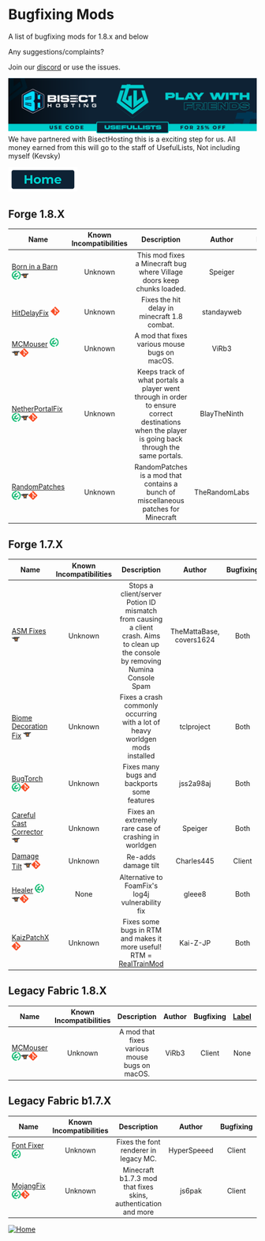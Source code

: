 # Bugfixing Mods

A list of bugfixing mods for 1.8.x and below

Any suggestions/complaints?

Join our [discord](https://discord.gg/8nzHYhVUQS) or use the issues.

[![Bisect Hosting Image](/images/promo.png)](https://bisecthosting.com/UsefulLists)
We have partnered with BisectHosting this is a exciting step for us. All money earned from this will go to the staff of UsefulLists, Not including myself (Kevsky)

[![Home](/images/button_small/home.png)](/README.md)

## Forge 1.8.X

| Name | Known Incompatibilities | Description | Author | Bugfixing | [Label](/README.md#labels) | License |
| --- | :---: | :---: | :---: | :---: | :---: | :---: |
| [Born in a Barn](https://modrinth.com/mod/born-in-a-barn) [![Modrinth Logo](/images/platform_icons/Modrinth.png)](https://modrinth.com/mod/born-in-a-barn)[![CurseForge Logo](/images/platform_icons/CurseForge.png)](https://www.curseforge.com/minecraft/mc-mods/born-in-a-barn) | Unknown | This mod fixes a Minecraft bug where Village doors keep chunks loaded. | Speiger | Server | None | [All Rights Reserved](/licenses/Licenses.md#all-rights-reserved)
| [HitDelayFix](https://github.com/ghast/HitDelayFixMod) [![Github Logo](/images/platform_icons/Github.png)](https://github.com/ghast/HitDelayFixMod) | Unknown | Fixes the hit delay in minecraft 1.8 combat. | standayweb | Client | None | [MIT](/licenses/Licenses.md#mit)
| [MCMouser](https://modrinth.com/mod/mcmouser) [![Modrinth Logo](/images/platform_icons/Modrinth.png)](https://modrinth.com/mod/mcmouser)[![CurseForge Logo](/images/platform_icons/CurseForge.png)](https://www.curseforge.com/minecraft/mc-mods/mcmouser)[![Github Logo](/images/platform_icons/Github.png)](https://github.com/MinecraftMachina/McMouser) | Unknown |  A mod that fixes various mouse bugs on macOS. | ViRb3 | Client | None | [All Rights Reserved](/licenses/Licenses.md#all-rights-reserved)
| [NetherPortalFix](https://modrinth.com/mod/netherportalfix) [![Modrinth Logo](/images/platform_icons/Modrinth.png)](https://modrinth.com/mod/netherportalfix)[![CurseForge Logo](/images/platform_icons/CurseForge.png)](https://www.curseforge.com/minecraft/mc-mods/netherportalfix)[![Github Logo](/images/platform_icons/Github.png)](https://github.com/TwelveIterationMods/NetherPortalFix)| Unknown | Keeps track of what portals a player went through in order to ensure correct destinations when the player is going back through the same portals. | BlayTheNinth | Server | None | [All Rights Reserved](/licenses/Licenses.md#all-rights-reserved)
| [RandomPatches](https://modrinth.com/mod/randompatches) [![Modrinth Logo](/images/platform_icons/Modrinth.png)](https://modrinth.com/mod/randompatches)[![CurseForge Logo](/images/platform_icons/CurseForge.png)](https://www.curseforge.com/minecraft/mc-mods/randompatches-forge)[![Github Logo](/images/platform_icons/Github.png)](https://github.com/TheRandomLabs/RandomPatches) | Unknown | RandomPatches is a mod that contains a bunch of miscellaneous patches for Minecraft | TheRandomLabs | Both | None | [MIT](/licenses/Licenses.md#mit) 

## Forge 1.7.X

| Name | Known Incompatibilities | Description | Author | Bugfixing | [Label](/README.md#labels) | License |
| --- | :---: | :---: | :---: | :---: | :---: | :---: |
| [ASM Fixes](https://www.curseforge.com/minecraft/mc-mods/asm-fixes-j-a-f-m) [![CurseForge Logo](/images/platform_icons/CurseForge.png)](https://www.curseforge.com/minecraft/mc-mods/asm-fixes-j-a-f-m) | Unknown | Stops a client/server Potion ID mismatch from causing a client crash. Aims to clean up the console by removing Numina Console Spam | TheMattaBase, covers1624 | Both | None | [MIT](/licenses/Licenses.md#mit)
| [Biome Decoration Fix](https://www.curseforge.com/minecraft/mc-mods/biome-decoration-fix) [![CurseForge Logo](/images/platform_icons/CurseForge.png)](https://www.curseforge.com/minecraft/mc-mods/biome-decoration-fix) | Unknown | Fixes a crash commonly occurring with a lot of heavy worldgen mods installed | tclproject | Both | None | [MIT](/licenses/Licenses.md#mit)
| [BugTorch](https://modrinth.com/mod/bugtorch) [![Modrinth Logo](/images/platform_icons/Modrinth.png)](https://modrinth.com/mod/bugtorch)[![Github Logo](/images/platform_icons/Github.png)](https://github.com/jss2a98aj/BugTorch) | Unknown | Fixes many bugs and backports some features | jss2a98aj | Both | None | [MIT](/licenses/Licenses.md#mit)
| [Careful Cast Corrector](https://www.curseforge.com/minecraft/mc-mods/careful-cast-corrector-ccc) [![CurseForge Logo](/images/platform_icons/CurseForge.png)](https://www.curseforge.com/minecraft/mc-mods/careful-cast-corrector-ccc) | Unknown | Fixes an extremely rare case of crashing in worldgen | Speiger | Both | None | [All Rights Reserved](/licenses/Licenses.md#all-rights-reserved)
| [Damage Tilt](https://www.curseforge.com/minecraft/mc-mods/damage-tilt) [![CurseForge Logo](/images/platform_icons/CurseForge.png)](https://www.curseforge.com/minecraft/mc-mods/damage-tilt)[![Github Logo](/images/platform_icons/Github.png)](https://github.com/Charles445/DamageTilt/tree/1.7) | Unknown | Re-adds damage tilt | Charles445 | Client | None | [MIT](/licenses/Licenses.md#mit)
| [Healer](https://modrinth.com/mod/healer) [![Modrinth Logo](/images/platform_icons/Modrinth.png)](https://modrinth.com/mod/healer)[![CurseForge Logo](/images/platform_icons/CurseForge.png)](https://www.curseforge.com/minecraft/mc-mods/healer)[![Github Logo](/images/platform_icons/Github.png)](https://github.com/Glease/Healer/) | None |  Alternative to FoamFix's log4j vulnerability fix | gleee8 | Both | None | [MIT](/licenses/Licenses.md#mit)
| [KaizPatchX](https://github.com/Kai-Z-JP/KaizPatchX) [![Github Logo](/images/platform_icons/Github.png)](https://github.com/Kai-Z-JP/KaizPatchX) | Unknown | Fixes some bugs in RTM and makes it more useful! RTM = [RealTrainMod](https://www.curseforge.com/minecraft/mc-mods/realtrainmod) | Kai-Z-JP | Both | None | [LGPL-3.0](/licenses/Licenses.md#lgpl-30)

## Legacy Fabric 1.8.X

| Name | Known Incompatibilities | Description | Author | Bugfixing | [Label](/README.md#labels) | License |
| --- | :---: | :---: | :---: | :---: | :---: | :---: |
| [MCMouser](https://modrinth.com/mod/mcmouser) [![Modrinth Logo](/images/platform_icons/Modrinth.png)](https://modrinth.com/mod/mcmouser)[![CurseForge Logo](/images/platform_icons/CurseForge.png)](https://www.curseforge.com/minecraft/mc-mods/mcmouser)[![Github Logo](/images/platform_icons/Github.png)](https://github.com/MinecraftMachina/McMouser) | Unknown |  A mod that fixes various mouse bugs on macOS. | ViRb3 | Client | None | [All Rights Reserved](/licenses/Licenses.md#all-rights-reserved)

## Legacy Fabric b1.7.X

| Name | Known Incompatibilities | Description | Author | Bugfixing | [Label](/README.md#labels) | License |
| --- | :---: | :---: | :---: | :---: | :---: | :---: |
| [Font Fixer](https://modrinth.com/mod/font-fixer) [![Modrinth Logo](/images/platform_icons/Modrinth.png)](https://modrinth.com/mod/font-fixer) | Unknown | Fixes the font renderer in legacy MC. | HyperSpeeed | Client | None | [MIT](/licenses/Licenses.md#mit)
| [MojangFix](https://modrinth.com/mod/mojangfix) [![Modrinth Logo](/images/platform_icons/Modrinth.png)](https://modrinth.com/mod/mojangfix)[![Github Logo](/images/platform_icons/Github.png)](https://github.com/js6pak/mojangfix) | Unknown | Minecraft b1.7.3 mod that fixes skins, authentication and more | js6pak | Client | None | [LGPL-3.0](/licenses/Licenses.md#lgpl-30)

[![Home](https://i.imgur.com/zGuelkW.png)](/README.md)
